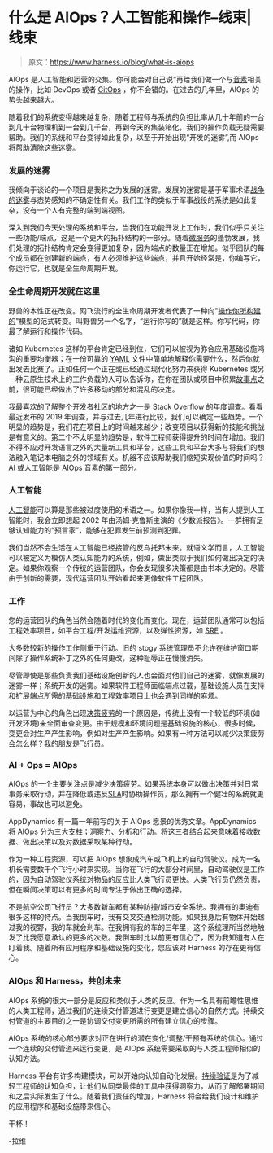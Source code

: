 # 什么是 AIOps？人工智能和操作–线束|线束

> 原文：<https://www.harness.io/blog/what-is-aiops>

AIOps 是人工智能和运营的交集。你可能会对自己说“再给我们做一个与[音素](https://en.wikipedia.org/wiki/Phoneme)相关的操作，比如 DevOps 或者 [GitOps](https://harness.io/blog/what-is-gitops/) ，你不会错的。在过去的几年里，AIOps 的势头越来越大。

随着我们的系统变得越来越复杂，随着工程师与系统的负担比率从几十年前的一台到几十台物理机到一台到几千台，再到今天的集装箱化，我们的操作负载无疑需要帮助。我们的系统和平台变得如此复杂，以至于开始出现“开发的迷雾”,而 AIOps 将帮助清除这些迷雾。

### 发展的迷雾

我倾向于谈论的一个项目是我称之为发展的迷雾。发展的迷雾是基于军事术语[战争的迷雾](https://en.wikipedia.org/wiki/Fog_of_war)与态势感知的不确定性有关。我们工作的类似于军事战役的系统是如此复杂，没有一个人有完整的端到端视图。

深入到我们今天处理的系统和平台，当我们在功能开发上工作时，我们似乎只关注一些功能/端点，这是一个更大的拓扑结构的一部分。随着[微服务](https://martinfowler.com/articles/microservices.html)的蓬勃发展，我们处理的拓扑结构肯定会变得更加复杂，因为端点的数量正在增加。似乎团队的每个成员都在创建新的端点，有人必须维护这些端点，并且开始经常是，你编写它，你运行它，也就是全生命周期开发。

### 全生命周期开发就在这里

野兽的本性正在改变。网飞流行的全生命周期开发者代表了一种向"[操作你所构建的](https://medium.com/netflix-techblog/full-cycle-developers-at-netflix-a08c31f83249)"模型的范式转变。叫野兽另一个名字，“运行你写的”就是这样。你写代码，你最了解运行和操作代码。

诸如 Kubernetes 这样的平台肯定已经到位，它们可以被视为弥合应用基础设施鸿沟的重要均衡器；在一份可靠的 [YAML](https://en.wikipedia.org/wiki/YAML) 文件中简单地解释你需要什么，然后你就出发去比赛了。正如任何一个正在或已经通过现代化努力来获得 Kubernetes 或另一种云原生技术上的工作负载的人可以告诉你，在你在团队或项目中积累[故事点](https://www.atlassian.com/agile/project-management/estimation)之前，很可能已经做出了许多移动的部分和混乱的决定。

我最喜欢的了解整个开发者社区的地方之一是 Stack Overflow 的年度调查。看看最近发布的 2019 年调查，并与过去几年进行比较，我们可以确定一些趋势。一个明显的趋势是，我们花在项目上的时间越来越少；改变项目以获得新的技能和挑战是有意义的。第二个不太明显的趋势是，软件工程师获得提升的时间在增加。我们不得不应对开发语言之外的大量新工具和平台，这些工具和平台大多与将我们的想法融入笔记本电脑之外的领域有关。机器不应该帮助我们缩短实现价值的时间吗？AI 或人工智能是 AIOps 音素的第一部分。

### 人工智能

[人工智能](https://en.wikipedia.org/wiki/Artificial_intelligence)可以算是那些被过度使用的术语之一。如果你像我一样，当有人提到人工智能时，我会立即想起 2002 年由汤姆·克鲁斯主演的《少数派报告》。一群拥有足够认知能力的“预言家”，能够在犯罪发生前预测到犯罪。

我们当然不会生活在人工智能已经接管的反乌托邦未来。就语义学而言，人工智能可以被定义为模仿人类认知能力的系统，例如，做出类似于我们如何做出决定的决定。如果你观察一个传统的运营团队，你会发现很多决策都是由书本决定的。尽管由于创新的需要，现代运营团队开始看起来更像软件工程团队。

### 工作

您的运营团队的角色当然会随着时代的变化而变化。现在，运营团队通常可以包括工程效率项目，如平台工程/开发运维资源，以及弹性资源，如 [SRE](https://en.wikipedia.org/wiki/Site_Reliability_Engineering) 。

大多数较新的操作工作侧重于行动。旧的 stogy 系统管理员不允许在维护窗口期间除了操作系统补丁之外的任何更改，这种耻辱正在慢慢消失。

尽管即使是那些负责我们基础设施创新的人也会面对他们自己的迷雾，就像发展的迷雾一样；系统开发的迷雾。如果软件工程师面临端点过载，基础设施人员在支持和扩展端点所需的基础设施和工程效率项目上也会遇到同样的麻烦。

以运营为中心的角色出现[决策疲劳](https://en.wikipedia.org/wiki/Decision_fatigue)的一个原因是，传统上没有一个较低的环境(如开发环境)来全面审查变更。由于规模和环境问题是基础设施的核心，很多时候，变更会对生产产生影响，例如对生产产生影响。如果有一种方法可以减少决策疲劳会怎么样？我的朋友是飞行员。

### AI + Ops = AIOps

AIOps 的一个主要关注点是减少决策疲劳。如果系统本身可以做出决策并对日常事务采取行动，并在降低或违反[SLA](https://en.wikipedia.org/wiki/Service-level_agreement)时协助操作员，那么拥有一个健壮的系统就更容易，事故也可以避免。

AppDynamics 有一篇一年前写的关于 AIOps 愿景的优秀文章。AppDynamics 将 AIOps 分为三大支柱；洞察力、分析和行动。将这三者结合起来意味着接收数据、做出决策以及对数据采取某种行动。

作为一种工程资源，可以把 AIOps 想象成汽车或飞机上的自动驾驶仪。成为一名机长需要数千个飞行小时来实现。当你在飞行的大部分时间里，自动驾驶仪是工作的，因为自动驾驶仪系统对物品的反应比人类飞行员更快。人类飞行员仍然负责，但在瞬间决策可以有更多的时间专注于做出正确的选择。

不是航空公司飞行员？大多数新车都有某种防撞/城市安全系统。我拥有的奥迪有很多这样的特点。当我倒车时，我有交叉交通检测功能。如果我身后有物体开始越过我的视野，我的车就会刹车。在我拥有我的车的三年里，这个系统理所当然地触发了比我愿意承认的更多的次数。我倒车时比以前更有信心了，因为我知道有人在盯着我。随着所有应用程序和基础设施的变化，您应该对 Harness 的存在更有信心。

### AIOps 和 Harness，共创未来

AIOps 系统的很大一部分是反应和类似于人类的反应。作为一名具有前瞻性思维的人类工程师，通过我们的连续交付管道进行变更是建立信心的自然方式。持续交付管道的主要目的之一是协调交付变更所需的所有建立信心的步骤。

AIOps 系统的核心部分要求对正在进行的潜在变化/调整/干预有系统的信心。通过一个连续的交付管道来运行变更，是 AIOps 系统需要采取的与人类工程师相似的认知方法。

Harness 平台有许多构建模块，可以开始向认知自动化发展。[持续验证](https://harness.io/platform/continuous-delivery/continuous-verification/)是为了减轻工程师的认知负担，让他们从同类最佳的工具中获得洞察力，从而了解部署期间和之后实际发生了什么。随着我们责任的增加，Harness 将会给我们设计和维护的应用程序和基础设施带来信心。

干杯！

-拉维